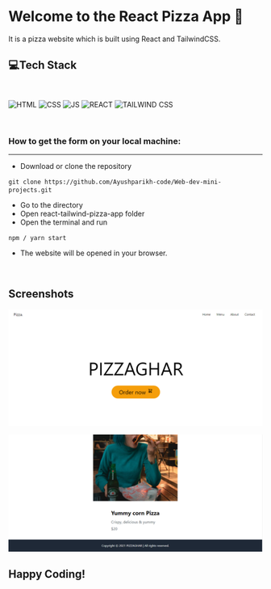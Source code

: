 # Welcome to the React Pizza App 🍕

It is a pizza website which is built using React and TailwindCSS.


## 💻Tech Stack
<br>

![HTML](https://img.shields.io/badge/html5%20-%23E34F26.svg?&style=for-the-badge&logo=html5&logoColor=white)
![CSS](https://img.shields.io/badge/css3%20-%231572B6.svg?&style=for-the-badge&logo=css3&logoColor=white)
![JS](https://img.shields.io/badge/javascript%20-%23323330.svg?&style=for-the-badge&logo=javascript&logoColor=%23F7DF1E)
![REACT](https://img.shields.io/badge/react%20-%23323330.svg?&style=for-the-badge&logo=react&logoColor=%23F7DF1E)
![TAILWIND CSS](https://img.shields.io/badge/tailwindcss%20-%23323330.svg?&style=for-the-badge&logo=tailwindcss&logoColor=%23F7DF1E)

<br>


### How to get the form on your local machine:

---

- Download or clone the repository

```
git clone https://github.com/Ayushparikh-code/Web-dev-mini-projects.git
```

- Go to the directory
- Open react-tailwind-pizza-app folder
- Open the terminal and run 
```
npm / yarn start
```
- The website will be opened in your browser.



<br>

## Screenshots

![Demo1](src/images/pizza.png)
<br>

![Demo2](src/images/pizza1.png)
<br>


## Happy Coding!
